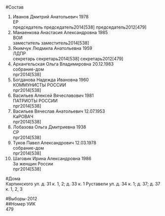 #Состав  
1. Иванов Дмитрий Анатольевич 1978  
    ЕР  
    председатель председатель2014[538] председатель2012[479]  
2. Манаенкова Анастасия Александровна 1985  
    ВОИ  
    заместитель заместитель2014[538]  
3. Якимчук Людмила Анатольевна 1959  
    ЛДПР  
    секретарь секретарь2014[538] секретарь2012[479]  
4. Архангельская Ольга Владимировна 20.12.1983  
    собрание-дом  
    прг2014[538]  
5. Богданова Надежда Ивановна 1960  
    КОММУНИСТЫ РОССИИ  
    прг2014[538]  
6. Васильев Алексей Вячеславович 1981  
    ПАТРИОТЫ РОССИИ  
    прг2014[538]  
7. Васильев Вячеслав Анатольевич 12.07.1953  
    КаРОВАЧ  
    прг2014[538]  
8. Лобазова Ольга Дмитриевна 1938  
    СР  
    прг2014[538]  
9. Туков Павел Александрович 12.03.1978  
    собрание-дом  
    прг2014[538]  
10. Шаговик Ирина Александровна 1986  
    За женщин России  
    прг2014[538]  
  
#Дома  
Карпинского ул. д. 31 к. 1, 2; д. 33 к. 1 Руставели ул. д. 34 к. 1; д. 37; д. 37 к. 1, 2, 3  
  
#Выборы-2012  
##Номер УИК  
479  
